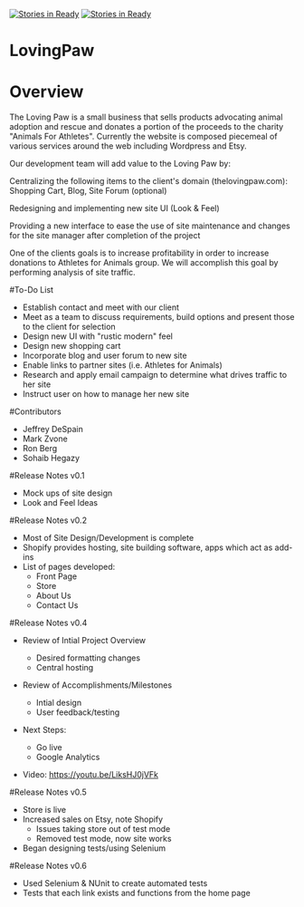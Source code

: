 [![Stories in Ready](https://badge.waffle.io/asu-cis-capstone/lovingpaw.png?label=ready&title=Ready)](https://waffle.io/asu-cis-capstone/lovingpaw)
[![Stories in Ready](https://badge.waffle.io/asu-cis-capstone/lovingpaw.png?label=ready&title=Ready)](https://waffle.io/asu-cis-capstone/lovingpaw)
# LovingPaw

# Overview

The Loving Paw is a small business that sells products advocating animal adoption and rescue and donates a portion of the proceeds to the charity "Animals For Athletes".  Currently the website is composed piecemeal of various services around the web including Wordpress and Etsy.

Our development team will add value to the Loving Paw by:

  Centralizing the following items to the client's domain (thelovingpaw.com): Shopping Cart, Blog, Site Forum (optional)
    
  Redesigning and implementing new site UI (Look & Feel)
  
  Providing a new interface to ease the use of site maintenance and changes for the site manager after completion of the project

One of the clients goals is to increase profitability in order to increase donations to Athletes for Animals group.  We will accomplish this goal by performing analysis of site traffic.

#To-Do List

* Establish contact and meet with our client
* Meet as a team to discuss requirements, build options and present those to the client for selection
* Design new UI with "rustic modern" feel
* Design new shopping cart
* Incorporate blog and user forum to new site
* Enable links to partner sites (i.e. Athletes for Animals)
* Research and apply email campaign to determine what drives traffic to her site
* Instruct user on how to manage her new site 

#Contributors

* Jeffrey DeSpain
* Mark Zvone
* Ron Berg
* Sohaib Hegazy

#Release Notes v0.1

* Mock ups of site design
* Look and Feel Ideas

#Release Notes v0.2

* Most of Site Design/Development is complete
* Shopify provides hosting, site building software, apps which act as add-ins
* List of pages developed:
  * Front Page
  * Store
  * About Us
  * Contact Us

#Release Notes v0.4

* Review of Intial Project Overview
  * Desired formatting changes
  * Central hosting
* Review of Accomplishments/Milestones
  * Intial design
  * User feedback/testing
* Next Steps:
  * Go live
  * Google Analytics

* Video: https://youtu.be/LiksHJ0jVFk 

#Release Notes v0.5

* Store is live
* Increased sales on Etsy, note Shopify
  * Issues taking store out of test mode
  * Removed test mode, now site works
* Began designing tests/using Selenium

#Release Notes v0.6

* Used Selenium & NUnit to create automated tests
* Tests that each link exists and functions from the home page
